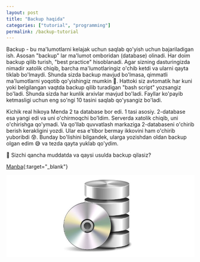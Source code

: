 ```yaml
---
layout: post
title: "Backup haqida"
categories: ["tutorial", "programming"]
permalink: /backup-tutorial
---
```


Backup - bu ma'lumotlarni kelajak uchun saqlab qo'yish uchun bajariladigan ish. Asosan "backup" lar ma'lumot omboridan (database) olinadi. Har doim backup qilib turish, "best practice" hisoblanadi. Agar sizning dasturingizda nimadir xatolik chiqib, barcha ma'lumotlaringiz o'chib ketdi va ularni qayta tiklab bo'lmaydi. Shunda sizda backup mavjud bo'lmasa, qimmatli ma'lumotlarni yoqotib qo'yishingiz mumkin 🧨. Hattoki siz avtomatik har kuni yoki belgilangan vaqtda backup qilib turadigan "bash script" yozsangiz bo'ladi. Shunda sizda har kunlik arxivlar mavjud bo'ladi. Fayllar ko'payib ketmasligi uchun eng so'ngi 10 tasini saqlab qo'ysangiz bo'ladi.

Kichik real hikoya
Menda 2 ta database bor edi. 1 tasi asosiy. 2-database esa yangi edi va uni o'chirmoqchi bo'ldim. Serverda xatolik chiqib, uni o'chirishga qo'ymadi. Va qo'llab quvvatlash markaziga 2-databaseni o'chirib berish kerakligini yozdi. Ular esa e'tibor bermay ikkovini ham o'chirib yuboribdi 😰. Bunday bo'lishini bilgandek, ularga yozishdan oldan backup olgan edim 😅 va tezda qayta yuklab qo'ydim.
 
🤔 Sizchi qancha muddatda va qaysi usulda backup qilasiz?

[Manba](https://t.me/nodir_adventure/190){:target="_blank"}

![Backup](/assets/2021-09-06-backup/backup.jpeg)
